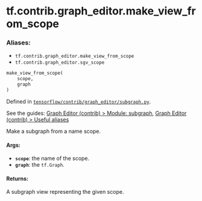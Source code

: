 <div itemscope itemtype="http://developers.google.com/ReferenceObject">
<meta itemprop="name" content="tf.contrib.graph_editor.make_view_from_scope" />
</div>

# tf.contrib.graph_editor.make_view_from_scope

### Aliases:

* `tf.contrib.graph_editor.make_view_from_scope`
* `tf.contrib.graph_editor.sgv_scope`

``` python
make_view_from_scope(
    scope,
    graph
)
```



Defined in [`tensorflow/contrib/graph_editor/subgraph.py`](https://www.tensorflow.org/code/tensorflow/contrib/graph_editor/subgraph.py).

See the guides: [Graph Editor (contrib) > Module: subgraph](../../../../../api_guides/python/contrib.graph_editor.md#Module_subgraph), [Graph Editor (contrib) > Useful aliases](../../../../../api_guides/python/contrib.graph_editor.md#Useful_aliases)

Make a subgraph from a name scope.

#### Args:

* <b>`scope`</b>: the name of the scope.
* <b>`graph`</b>: the `tf.Graph`.

#### Returns:

A subgraph view representing the given scope.